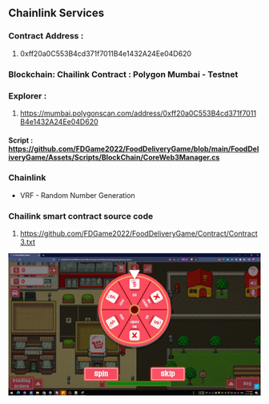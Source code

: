 
## Chainlink Services

### Contract Address : 
1) 0xff20a0C553B4cd371f7011B4e1432A24Ee04D620

### Blockchain: Chailink Contract : Polygon Mumbai - Testnet
### Explorer : 
1) https://mumbai.polygonscan.com/address/0xff20a0C553B4cd371f7011B4e1432A24Ee04D620

#### Script : https://github.com/FDGame2022/FoodDeliveryGame/blob/main/FoodDeliveryGame/Assets/Scripts/BlockChain/CoreWeb3Manager.cs

### Chainlink 
* VRF - Random Number Generation


### Chailink smart contract source code
1) https://github.com/FDGame2022/FoodDeliveryGame/Contract/Contract3.txt

![Use](/Images/FD2.jpg)
